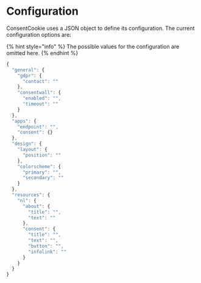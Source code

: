 # Configuration

ConsentCookie uses a JSON object to define its configuration. The current configuration options are:

{% hint style="info" %}
The possible values for the configuration are omitted here.
{% endhint %}

```javascript
{
  "general": {
    "gdpr": {
      "contact": ""
    },
    "consentwall": {
      "enabled": "",
      "timeout": ""
    }
  },
  "apps": {
    "endpoint": "",
    "consent": {}
  },
  "design": {
    "layout": {
      "position": ""
    },
    "colorscheme": {
      "primary": "",
      "secondary": ""
    }
  },
  "resources": {
    "nl": {
      "about": {
        "title": "",
        "text": ""
      },
      "consent": {
        "title": "",
        "text": "",
        "button": "",
        "infolink": ""
      }
    }
  }
}
```

